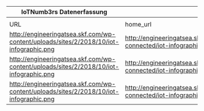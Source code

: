 |IoTNumb3rs Datenerfassung|||||||||||
| ---- | ---- | ---- | ---- | ---- | ---- | ---- | ---- | ---- | ---- | ---- |
||||||||||||
|URL|home_url|filename|device_class|device_count|market_class|market_volume|prognosis_year|publication_year|authorship_class|Dropbox folder|
|http://engineeringatsea.skf.com/wp-content/uploads/sites/2/2018/10/iot-infographic.png|http://engineeringatsea.skf.com/shipping-connected/iot-infographic/|file1_iot-infographic.png|||revenue real-time IoT|30000000000|2025|2015|journalist|marielledemuth/20181113-1800|
|http://engineeringatsea.skf.com/wp-content/uploads/sites/2/2018/10/iot-infographic.png|http://engineeringatsea.skf.com/shipping-connected/iot-infographic/|file1_iot-infographic.png|generic IoT|50000000000|||2020|2015|journalist|marielledemuth/20181113-1800|
|http://engineeringatsea.skf.com/wp-content/uploads/sites/2/2018/10/iot-infographic.png|http://engineeringatsea.skf.com/shipping-connected/iot-infographic/|file1_iot-infographic.png|generic IoT|25000000000|||2016|2015|journalist|marielledemuth/20181113-1800|
